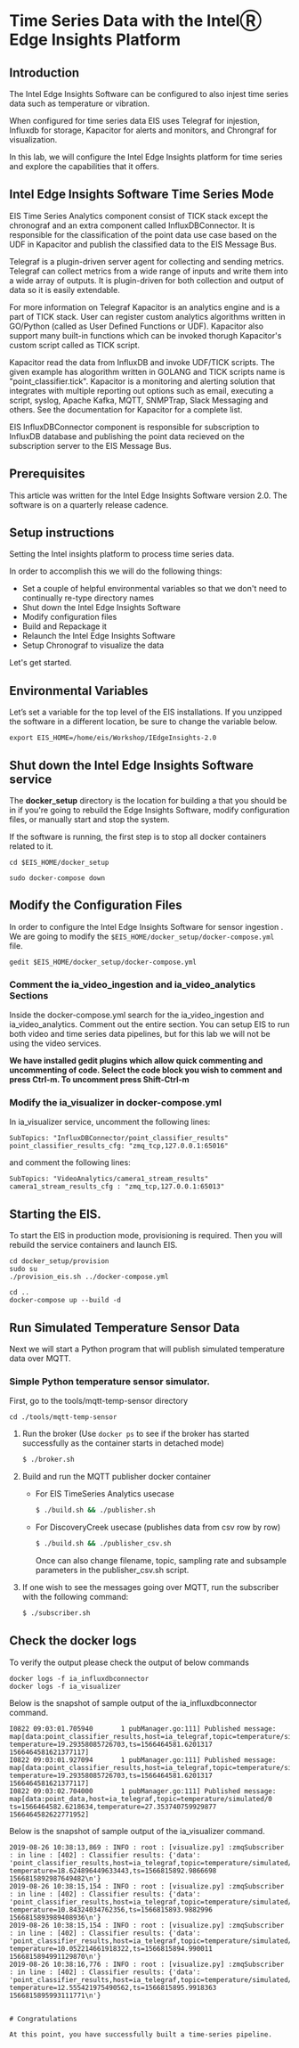 # Time Series Data with the IntelⓇ Edge Insights Platform

## Introduction

The Intel Edge Insights Software can be configured to also injest time series data such as temperature or vibration. 

When configured for time series data EIS uses Telegraf for injestion, Influxdb for storage, Kapacitor for alerts and monitors, and Chrongraf for visualization.

In this lab, we will configure the Intel Edge Insights platform for time series and explore the capabilities that it offers.

## Intel Edge Insights Software Time Series Mode

EIS Time Series Analytics component consist of TICK stack except the chronograf and an extra component called InfluxDBConnector. It is responsible for the classification of the point data use case based on the UDF in Kapacitor and publish the classified data to the EIS Message Bus.

Telegraf is a plugin-driven server agent for collecting and sending metrics. Telegraf can collect metrics from a wide range of inputs and write them into a wide array of outputs. It is plugin-driven for both collection and output of data so it is easily extendable.

For more information on Telegraf Kapacitor is an analytics engine and is a part of TICK stack. User can register custom analytics algorithms written in GO/Python (called as User Defined Functions or UDF). Kapacitor also support many built-in functions which can be invoked thorugh Kapacitor's custom script called as TICK script.

Kapacitor read the data from InfluxDB and invoke UDF/TICK scripts. The given example has alogorithm written in GOLANG and TICK scripts name is "point_classifier.tick". Kapacitor is a monitoring and alerting solution that integrates with multiple reporting out options such as email, executing a script, syslog, Apache Kafka, MQTT, SNMPTrap, Slack Messaging and others. See the documentation for Kapacitor for a complete list.


EIS InfluxDBConnector component is responsible for subscription to InfluxDB database and publishing the point data recieved on the subscription server to the EIS Message Bus.

## Prerequisites

This article was written for the Intel Edge Insights Software version 2.0. The software is on a quarterly release cadence.

## Setup instructions

Setting the Intel insights platform to process time series data.

In order to accomplish this we will do the following things:

- Set a couple of helpful environmental variables so that we don't need to continually re-type directory names
- Shut down the Intel Edge Insights Software
- Modify configuration files
- Build and Repackage it
- Relaunch the Intel Edge Insights Software
- Setup Chronograf to visualize the data

Let's get started.

## Environmental Variables

Let’s set a variable for the top level of the EIS installations. If you unzipped the software in a different location, be sure to change the variable below.

`export EIS_HOME=/home/eis/Workshop/IEdgeInsights-2.0`

## Shut down the Intel Edge Insights Software service

The **docker_setup** directory is the location for building a that you should be in if you're going to rebuild the Edge Insights Software, modify configuration files, or manually start and stop the system.

If the software is running, the first step is to stop all docker containers related to it.

`cd $EIS_HOME/docker_setup`

`sudo docker-compose down`

## Modify the Configuration Files

In order to configure the Intel Edge Insights Software for sensor ingestion . We are going to modify the `$EIS_HOME/docker_setup/docker-compose.yml` file.

```
gedit $EIS_HOME/docker_setup/docker-compose.yml
```
### Comment the ia_video_ingestion and ia_video_analytics Sections

Inside the docker-compose.yml search for the ia_video_ingestion and ia_video_analytics. Comment out the entire section. You can setup EIS to run both video and time series data pipelines, but for this lab we will not be using the video services.

**We have installed gedit plugins which allow quick commenting and uncommenting of code. Select the code block you wish to comment and press Ctrl-m. To uncomment press Shift-Ctrl-m**


### Modify the ia_visualizer in docker-compose.yml
   In ia_visualizer service, uncomment the following lines:
   ```
   SubTopics: "InfluxDBConnector/point_classifier_results"
   point_classifier_results_cfg: "zmq_tcp,127.0.0.1:65016"
   ```
   and comment the following lines:
   ```
   SubTopics: "VideoAnalytics/camera1_stream_results"
   camera1_stream_results_cfg : "zmq_tcp,127.0.0.1:65013"
   ```
   
## Starting the EIS.
   To start the EIS in production mode, provisioning is required. Then you will rebuild the service containers and launch EIS.
   
   ```
   cd docker_setup/provision
   sudo su
   ./provision_eis.sh ../docker-compose.yml
   
   cd ..
   docker-compose up --build -d
   ```

## Run Simulated Temperature Sensor Data

Next we will start a Python program that will publish simulated temperature data over MQTT. 

### Simple Python temperature sensor simulator.

First, go to the tools/mqtt-temp-sensor directory
```
cd ./tools/mqtt-temp-sensor
```


1. Run the broker (Use `docker ps` to see if the broker has started successfully as the container starts in detached mode)
    ```sh
    $ ./broker.sh
    ```
2. Build and run the MQTT publisher docker container
   * For EIS TimeSeries Analytics usecase
     ```sh
     $ ./build.sh && ./publisher.sh
     ```
   * For DiscoveryCreek usecase (publishes data from csv row by row)
     ```sh
     $ ./build.sh && ./publisher_csv.sh
     ```
     Once can also change filename, topic, sampling rate and subsample parameters in the publisher_csv.sh script.

3. If one wish to see the messages going over MQTT, run the
   subscriber with the following command:
   ```sh
   $ ./subscriber.sh
   ```


## Check the docker logs

To verify the output please check the output of below commands
   ```
   docker logs -f ia_influxdbconnector
   docker logs -f ia_visualizer
   ```

   Below is the snapshot of sample output of the ia_influxdbconnector command.
   ```
   I0822 09:03:01.705940       1 pubManager.go:111] Published message: map[data:point_classifier_results,host=ia_telegraf,topic=temperature/simulated/0 temperature=19.29358085726703,ts=1566464581.6201317 1566464581621377117] 
   I0822 09:03:01.927094       1 pubManager.go:111] Published message: map[data:point_classifier_results,host=ia_telegraf,topic=temperature/simulated/0 temperature=19.29358085726703,ts=1566464581.6201317 1566464581621377117]
   I0822 09:03:02.704000       1 pubManager.go:111] Published message: map[data:point_data,host=ia_telegraf,topic=temperature/simulated/0 ts=1566464582.6218634,temperature=27.353740759929877 1566464582622771952]
   ```

   Below is the snapshot of sample output of the ia_visualizer command.
   ```
   2019-08-26 10:38:13,869 : INFO : root : [visualize.py] :zmqSubscriber : in line : [402] : Classifier results: {'data': 'point_classifier_results,host=ia_telegraf,topic=temperature/simulated/0 temperature=18.624896449633443,ts=1566815892.9866698 1566815892987649482\n'}
   2019-08-26 10:38:15,154 : INFO : root : [visualize.py] :zmqSubscriber : in line : [402] : Classifier results: {'data': 'point_classifier_results,host=ia_telegraf,topic=temperature/simulated/0 temperature=10.84324034762356,ts=1566815893.9882996 1566815893989408936\n'}
   2019-08-26 10:38:15,154 : INFO : root : [visualize.py] :zmqSubscriber : in line : [402] : Classifier results: {'data': 'point_classifier_results,host=ia_telegraf,topic=temperature/simulated/0 temperature=10.052214661918322,ts=1566815894.990011 1566815894991129870\n'}
   2019-08-26 10:38:16,776 : INFO : root : [visualize.py] :zmqSubscriber : in line : [402] : Classifier results: {'data': 'point_classifier_results,host=ia_telegraf,topic=temperature/simulated/0 temperature=12.555421975490562,ts=1566815895.9918363 1566815895993111771\n'}


# Congratulations

At this point, you have successfully built a time-series pipeline.

